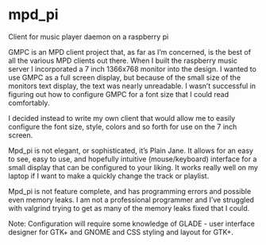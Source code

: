 # mpd_pi
Client for music player daemon on a raspberry pi

GMPC is an MPD client project that, as far as I’m concerned, is the best of all the various MPD clients out there. When I built the raspberry music server I incorporated a 7 inch 1366x768 monitor into the design. I wanted to use GMPC as a full screen display, but because of the small size of the monitors text display, the text was nearly unreadable. I wasn’t successful in figuring out how to configure GMPC for a font size that I could read comfortably. 

I decided instead to write my own client that would allow me to easily configure the font size, style, colors and so forth for use on the 7 inch screen.

Mpd_pi is not elegant, or sophisticated, it’s Plain Jane. It allows for an easy to see, easy to use, and hopefully intuitive (mouse/keyboard) interface for a small display that can be configured to your liking. It works really well on my laptop if I want to make a quickly change the track or playlist.

Mpd_pi is not feature complete, and has programming errors and possible even memory leaks. I am not a professional programmer and I’ve struggled with valgrind trying to get as many of the memory leaks fixed that I could.

Note:	Configuration will require some knowledge of GLADE - user interface designer for GTK+ and GNOME and CSS styling and layout for GTK+.

